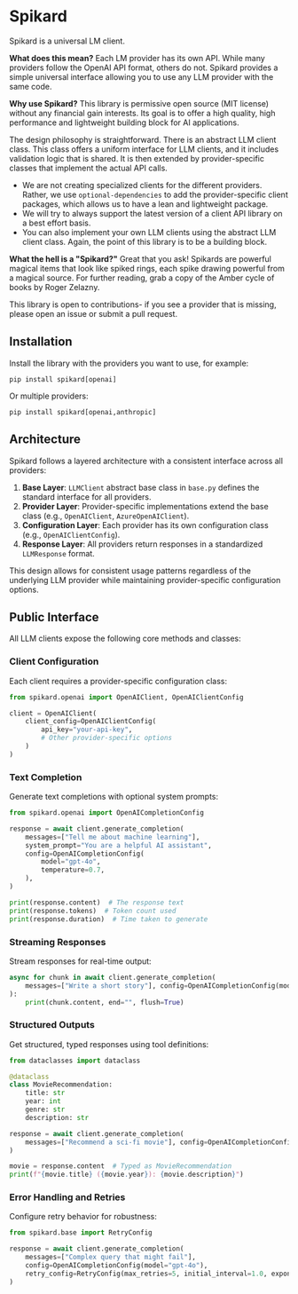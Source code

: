 # Spikard

Spikard is a universal LM client.

**What does this mean?** Each LM provider has its own API. While many providers follow the OpenAI API format, others do not.
Spikard provides a simple universal interface allowing you to use any LLM provider with the same code.

**Why use Spikard?** This library is permissive open source (MIT license) without any financial gain interests.
Its goal is to offer a high quality, high performance and lightweight building block for AI applications.

The design philosophy is straightforward. There is an abstract LLM client class. This class offers a uniform interface for LLM clients, and it includes validation logic that is shared. It is then extended by provider-specific classes that implement the actual API calls.

- We are not creating specialized clients for the different providers. Rather, we use `optional-dependencies` to add the provider-specific client packages, which allows us to have a lean and lightweight package.
- We will try to always support the latest version of a client API library on a best effort basis.
- You can also implement your own LLM clients using the abstract LLM client class. Again, the point of this library is to be a building block.

**What the hell is a "Spikard?"** Great that you ask! Spikards are powerful magical items that look like spiked rings, each spike drawing powerful from a magical source.
For further reading, grab a copy of the Amber cycle of books by Roger Zelazny.

This library is open to contributions- if you see a provider that is missing, please open an issue or submit a pull request.

## Installation

Install the library with the providers you want to use, for example:

```shell
pip install spikard[openai]
```

Or multiple providers:

```shell
pip install spikard[openai,anthropic]
```

## Architecture

Spikard follows a layered architecture with a consistent interface across all providers:

1. **Base Layer**: `LLMClient` abstract base class in `base.py` defines the standard interface for all providers.
1. **Provider Layer**: Provider-specific implementations extend the base class (e.g., `OpenAIClient`, `AzureOpenAIClient`).
1. **Configuration Layer**: Each provider has its own configuration class (e.g., `OpenAIClientConfig`).
1. **Response Layer**: All providers return responses in a standardized `LLMResponse` format.

This design allows for consistent usage patterns regardless of the underlying LLM provider while maintaining provider-specific configuration options.

## Public Interface

All LLM clients expose the following core methods and classes:

### Client Configuration

Each client requires a provider-specific configuration class:

```python
from spikard.openai import OpenAIClient, OpenAIClientConfig

client = OpenAIClient(
    client_config=OpenAIClientConfig(
        api_key="your-api-key",
        # Other provider-specific options
    )
)
```

### Text Completion

Generate text completions with optional system prompts:

```python
from spikard.openai import OpenAICompletionConfig

response = await client.generate_completion(
    messages=["Tell me about machine learning"],
    system_prompt="You are a helpful AI assistant",
    config=OpenAICompletionConfig(
        model="gpt-4o",
        temperature=0.7,
    ),
)

print(response.content)  # The response text
print(response.tokens)  # Token count used
print(response.duration)  # Time taken to generate
```

### Streaming Responses

Stream responses for real-time output:

```python
async for chunk in await client.generate_completion(
    messages=["Write a short story"], config=OpenAICompletionConfig(model="gpt-4o"), stream=True
):
    print(chunk.content, end="", flush=True)
```

### Structured Outputs

Get structured, typed responses using tool definitions:

```python
from dataclasses import dataclass

@dataclass
class MovieRecommendation:
    title: str
    year: int
    genre: str
    description: str

response = await client.generate_completion(
    messages=["Recommend a sci-fi movie"], config=OpenAICompletionConfig(model="gpt-4o"), response_type=MovieRecommendation
)

movie = response.content  # Typed as MovieRecommendation
print(f"{movie.title} ({movie.year}): {movie.description}")
```

### Error Handling and Retries

Configure retry behavior for robustness:

```python
from spikard.base import RetryConfig

response = await client.generate_completion(
    messages=["Complex query that might fail"],
    config=OpenAICompletionConfig(model="gpt-4o"),
    retry_config=RetryConfig(max_retries=5, initial_interval=1.0, exponential=True),
)
```
